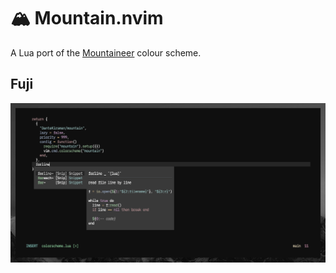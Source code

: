 # 🏔️ Mountain.nvim

A Lua port of the [Mountaineer](https://github.com/TheNiteCoder/mountaineer.vim)
colour scheme.

## Fuji

![Fuji Style](./assets/fuji.png)
